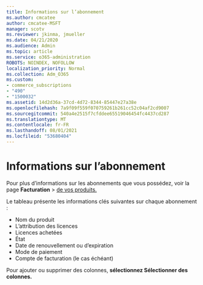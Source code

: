 ```yaml
---
title: Informations sur l’abonnement
ms.author: cmcatee
author: cmcatee-MSFT
manager: scotv
ms.reviewer: jkinma, jmueller
ms.date: 04/21/2020
ms.audience: Admin
ms.topic: article
ms.service: o365-administration
ROBOTS: NOINDEX, NOFOLLOW
localization_priority: Normal
ms.collection: Adm_O365
ms.custom:
- commerce_subscriptions
- "490"
- "1500032"
ms.assetid: 14d2d36a-37cd-4d72-8344-85447e27a38e
ms.openlocfilehash: 7a9f09f559f070759261b261cc52c04af2cd9007
ms.sourcegitcommit: 540a4e2515f7cfddee65519046454fc4437cd287
ms.translationtype: MT
ms.contentlocale: fr-FR
ms.lasthandoff: 08/01/2021
ms.locfileid: "53680404"
---
```

# <a name="subscription-information"></a>Informations sur l’abonnement

Pour plus d’informations sur les abonnements que vous possédez, voir la page **Facturation** \> [de vos produits.](https://go.microsoft.com/fwlink/p/?linkid=842054)
  
Le tableau présente les informations clés suivantes sur chaque abonnement :
  
- Nom du produit
- L’attribution des licences
- Licences achetées
- État
- Date de renouvellement ou d’expiration
- Mode de paiement
- Compte de facturation (le cas échéant)
 
Pour ajouter ou supprimer des colonnes, **sélectionnez Sélectionner des colonnes.**